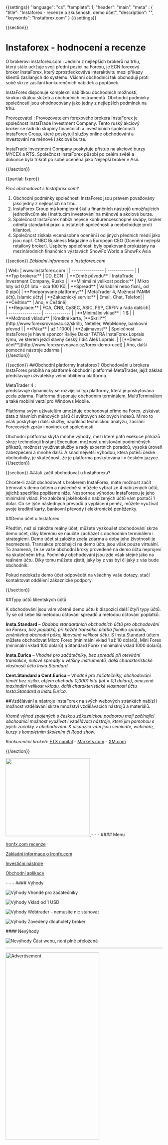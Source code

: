 {{settings}}
  "language": "cs",
  "template": 1,
  "header": "main",
  "meta" : {
    "title": "Instaforex - recenze a zkušenosti, demo účet",
    "description": "",
    "keywords": "Instaforex.com"
  }
{{/settings}}
<span itemprop="reviewRating" itemscope itemtype="http://schema.org/Rating">
  <meta itemprop="worstRating" content="1"/>
  <meta itemprop="ratingValue" content="80"/>
  <meta itemprop="bestRating" content="100"/>
</span>
<meta itemprop="itemreviewed" content="Instaforex.com">
<meta itemprop="author" content="ForexSrovnávač.cz">

<div class="row">
  <div class="col-md-9" role="main" markdown="1">

{{section}}

# Instaforex - hodnocení a recenze
<div class="row" style="width:92%">
  <div class="col-md-6" markdown="1">
O brokerovi instaforex.com
:    
Jedním z nejlepších brokerů na trhu, který stále udržuje svoji přední pozici na Forexu, je ECN forexový broker InstaForex, který zprostředkovává interaktivitu mezi příkazy klientů zasílaných do systému. Všichni obchodníci tak obchodují proti sobě skrze zasílání konkurenčních nabídek a poptávek. 

InstaForex disponuje komplexní nabídkou obchodních možností, širokou škálou služeb a obchodních instrumentů. Obchodní podmínky společnosti jsou ohodnocovány jako jedny z nejlepších podmínek na trhu.
  </div>
  <div class="col-md-6" markdown="1">
Provozovatel
:    
Provozovatelem forexového brokera InstaForex je společnost InstaTrade Investment Company. Tento ruský akciový broker se řadí do skupiny finančních a investičních společností InstaForex Group, které poskytují služby online obchodování a investování na měnové i akciové burze. 

InstaTrade Investment Company poskytuje přístup na akciové burzy MYCEX a RTS. Společnost InstaForex působí po celém světě a dokonce byla třikrát po sobě oceněna jako Nejlepší broker v Asii.


</div>
</div>
{{/section}}

{{partial: fxpro}}

*Proč obchodovat s Instaforex.com?*
  
  1. Obchodní podmínky společnosti InstaForex jsou právem považovány jako jedny z nejlepších na trhu. 
  2. InstaForex Group má komplexní škálu finančních nástrojů umožňujících jednotlivcům ale i institucím investování na měnové a akciové burze.
  3. Společnost InstaForex nabízí nejvíce konkurenceschopné swapy, broker odmítá standartní praxi u ostatních společností a neobchoduje proti klientovi.
  4. Společnost získala vícenásobné ocenění i od jiných předních médií jako jsou např. CNBC Business Magazine a European CEO (Ocenění nejlepší retailový broker). Úspěchy společnosti byly opakovaně prokázány na mezinárodních finančních výstavách ShowFx World a ShowFx Asia

{{section}}
*Základní informace o Instaforex.com*
<div class="row" style="width:92%">
  <div class="col-md-6" markdown="1">
| Web:     |   www.Instaforex.com |
| ---------------- | ------------- |
| **Typ brokera:**   | DD, ECN  |
| **Země původu**   | InstaTrade Investment Company, Rusko |
| **Minimální velikost pozice:** | Mikro loty od 0,01 lotu - cca 100 Kč|
| **Spread** | Variabilní nebo fixní,, od 0 pipů|
| **Podporované platformy:**  | MetaTrader 4, Možnost PAMM účtů, Islamic účty|
| **Zákaznický servis:**  | Email, Chat, Telefon|
| **Čeština**  | Ano, v Češtině|
  </div>
  <div class="col-md-6" markdown="1">
| **Regulace:**  | FCA, ČNB, CySEC, ASIC, FSP, CRFIN a řada dalších|
| ---------------- | ------------- |
| **Minimální vklad**  | 1 $ |
| **Možnosti vkladu**  | Kreditní karta, [**Skrill**](http://www.forexsrovnavac.cz/skrill), Neteller, WebMoney, bankovní převod |
| **Páka**  |  až 1:1000|
| **Zajímavost**  | Společnost InstaForex je hlavní sponzor Rallye Dakar TATRA InstaForex Loprais týmu, ve kterém jezdí slavný český řidič Aleš Loprais. |
| [**Demo účet**](http://www.forexsrovnavac.cz/forex-demo-ucet)  | Ano, další pomocné nástroje zdarma |


</div>
</div>
{{/section}}

{{section}}
##Obchodní platformy Instaforex?
Obchodování u brokera InstaForex probíhá na platformě obchodní platformě MetaTrader, jejíž základ představuje uživatelsky velmi oblíbená platforma. 

MetaTrader 4
:   
představuje dynamicky se rozvíjející typ platformy, která je poskytována zcela zdarma. Platforma disponuje obchodním terminálem, MultiTerminálem a také mobilní verzí pro Windows Mobile. 

Platforma svým uživatelům umožňuje obchodovat přímo na Forex, získávat data z hlavních měnových párů či světových akciových indexů. Mimo to však poskytuje i další služby, například technickou analýzu, zasílání Forexových zpráv i novinek od společnosti.

Obchodní platforma skýtá mnohé výhody, mezi které patří exekuce příkazů skrze technologii Instant Execution, možnost umísťování podmíněných příkazů, možnost využívat služby a rady expertních poradců, vysoká úroveň zabezpečení a mnohé další. A snad největší výhodou, která potěší české obchodníky, je skutečnost, že je platforma poskytována i v českém jazyce.
{{/section}}


{{section}}
##Jak začít obchodovat u InstaForexu?
  
Chcete-li začít obchodovat s brokerem InstaForex, máte možnost začít trénovat s demo účtem a následně si můžete vybrat ze 4 nabízených účtů, jejichž specifika popíšeme níže. Nespornou výhodou InstaForexu je jeho minimální vklad. Pro založení jakéhokoli s nabízených účtů vám postačí 1 dolar. Co se týče následných převodů a vyplácení peněz, můžete využívat svoje kreditní karty, bankovní převody i elektronické peněženky.

##Demo účet u Instaforex

Předtím, než si založíte reálný účet, můžete vyzkoušet obchodování skrze demo účet, díky kterému se naučíte zacházet s obchodním terminálem i strategiemi. Demo účet si založíte zcela zdarma a doba jeho životnosti je neomezená. Transakce probíhající na demo účtu jsou však pouze virtuální. To znamená, že se vaše obchodní kroky provedené na demo účtu neprojeví na skutečném trhu. Podmínky obchodování jsou zde však stejné jako na reálném účtu. Díky tomu můžete zjistit, jaký by z vás byl či jaký z vás bude obchodník.

Pokud nedokáže demo účet odpovědět na všechny vaše dotazy, stačí kontaktovat oddělení zákaznické podpory. 


{{/section}}

##Typy účtů klientských účtů

K obchodování jsou vám včetně demo účtu k dispozici další čtyři typy účtů. Ty se od sebe liší metodou účtování spreadů a metodou účtování poplatků.

**Insta.Standard** – *Obdoba standardních obchodních účtů pro obchodování na Forexu, bez poplatků, při každé transakci platba fixního spreadu, změnitelná obchodní páka, libovolná velikost účtu.*
S Insta.Standard účtem můžete obchodovat Micro Forex (minimální vklad 1 až 10 dolarů), Mini Forex (minimální vklad 100 dolarů) a Standard Forex (minimální vklad 1000 dolarů).

**Insta.Eurica** – *Vhodné pro začátečníky, bez spreadů při otevírání transakce, nulové spready u většiny instrumentů, další charakteristické vlastnosti účtu Insta.Standard.*

**Cent.Standard a Cent.Eurica** – *Vhodné pro začátečníky, obchodování téměř bez rizika, objem obchodu 0,0001 lotu (lot = 0,1 dolaru), omezená maximální velikost vkladu, další charakteristické vlastnosti účtu Insta.Standard a Insta.Eurica.*


##Vzdělávání a nástroje
InstaForex na svých webových stránkách nabízí i možnost vzdělávání skrze množství vzdělávacích nástrojů a materiálů.

*Kromě výhod spojených s českou zákaznickou podporou mají začínající obchodníci možnost využívat i vzdělávací nástroje, které jim pomohou s jejich začátky v obchodování. K dispozici vám jsou semináře, webináře, kurzy s kompletním školením či Road show.*


*Konkurenční brokeři:* [ETX capital](http://www.forexsrovnavac.cz/etx-capital-zkusenosti) - [Markets.com](http://www.forexsrovnavac.cz/markets-com-recenze) - [XM.com](http://www.forexsrovnavac.cz/xm-xemarkets-com)




{{/section}}


</div>
<div class="col-md-3" markdown="1">
<!--<div class="well" markdown="1" style="margin-top: 2.5em">
  
</div>-->
<div class="container-fluid" markdown="1">

<a href="http://serv.markets.com/promoRedirect?key=ej0xMzk2NjkyMiZsPTEzOTExNTM0JnA9MTAxNjA%3D" rel="nofollow" target="_blank">
 <img src="http://serv.markets.com/promoLoadDisplay?key=ej0xMzk2NjkyMiZsPTEzOTExNTM0JnA9MTAxNjA%3D" width="270" height="250"/>
</a>
- - -
#### Menu

[Ironfx.com recenze](http://forexsrovnavac.cz/instaforex#section-1)

[Základní informace o Ironfx.com](http://forexsrovnavac.cz/instaforex#section-2)

[Investiční nástroje](http://forexsrovnavac.cz/instaforex#section-3)

[Obchodní aplikace](http://forexsrovnavac.cz/instaforex#section-4)


</div>
<div class="container-fluid" markdown="1">

</div>
<div class="container-fluid" markdown="1">
- - -
#### Výhody

![Výhody](http://s28.postimg.org/lj87xfcyh/1402286470_1.png)     Vhondé pro začátečníky

![Výhody](http://s28.postimg.org/lj87xfcyh/1402286470_1.png)     Vklad od 1 USD

![Výhody](http://s28.postimg.org/lj87xfcyh/1402286470_1.png)     Webtrader - nemusíte nic stahovat

![Výhody](http://s28.postimg.org/lj87xfcyh/1402286470_1.png)     Zavedený dlouholetý broker

</div>
<div class="container-fluid" markdown="1">
#### Nevýhody

![Nevýhody](http://s23.postimg.org/e1m43sfrr/1402286495_2.png)     Část webu, není plně přeložená

- - -
</div>

<SCRIPT language='JavaScript1.1' SRC="https://ad.doubleclick.net/ddm/adj/N8017.2070109FOREXSROVNAVAC.CZ/B9072665.122768029;sz=300x600;ord={{@timestamp}}?"></SCRIPT><NOSCRIPT><A HREF="https://ad.doubleclick.net/ddm/jump/N8017.2070109FOREXSROVNAVAC.CZ/B9072665.122768029;sz=300x600;ord={{@timestamp}}?"><IMG SRC="https://ad.doubleclick.net/ddm/ad/N8017.2070109FOREXSROVNAVAC.CZ/B9072665.122768029;sz=300x600;ord={{@timestamp}}?" BORDER=0 WIDTH=300 HEIGHT=600 ALT="Advertisement"></A></NOSCRIPT>

</div>
</div>
